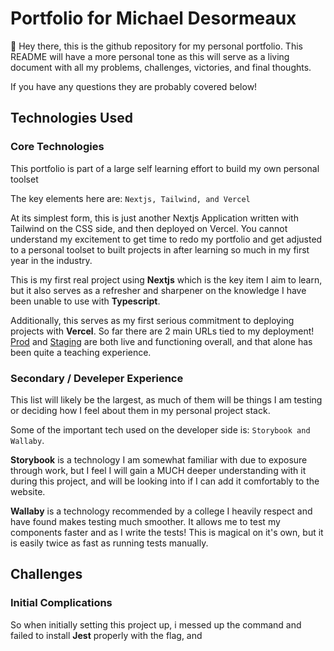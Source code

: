 # Portfolio for Michael Desormeaux

👋 Hey there, this is the github repository for my personal portfolio. This README will have a more personal tone as this will serve as a living document with all my problems, challenges, victories, and final thoughts.

If you have any questions they are probably covered below!

## Technologies Used

### Core Technologies

This portfolio is part of a large self learning effort to build my own personal toolset

The key elements here are: `Nextjs, Tailwind, and Vercel`

At its simplest form, this is just another Nextjs Application written with Tailwind on the CSS side, and then deployed on Vercel. You cannot understand my excitement to get time to redo my portfolio and get adjusted to a personal toolset to built projects in after learning so much in my first year in the industry. 

This is my first real project using **Nextjs** which is the key item I aim to learn, but it also serves as a refresher and sharpener on the knowledge I have been unable to use with **Typescript**. 

Additionally, this serves as my first serious commitment to deploying projects with **Vercel**. So far there are 2 main URLs tied to my deployment! [Prod](https://mdesormeaux.dev/) and [Staging](https://staging.mdesormeaux.dev) are both live and functioning overall, and that alone has been quite a teaching experience.

### Secondary / Develeper Experience

This list will likely be the largest, as much of them will be things I am testing or deciding how I feel about them in my personal project stack.

Some of the important tech used on the developer side is: `Storybook and Wallaby`.

**Storybook** is a technology I am somewhat familiar with due to exposure through work, but I feel I will gain a MUCH deeper understanding with it during this project, and will be looking into if I can add it comfortably to the website.

**Wallaby** is a technology recommended by a college I heavily respect and have found makes testing much smoother. It allows me to test my components faster and as I write the tests! This is magical on it's own, but it is easily twice as fast as running tests manually.

## Challenges

### Initial Complications

So when initially setting this project up, i messed up the command and failed to install **Jest** properly with the flag, and 